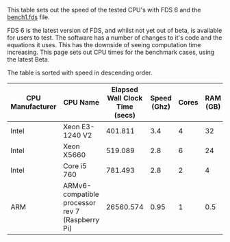 This table sets out the speed of the tested CPU's with FDS 6 and the
[bench1.fds](https://raw.github.com/drezha/FDS_Resources/master/FDS%20Benchmarking%20Files/bench1.fds) file.

FDS 6 is the latest version of FDS, and whilst not yet out of beta, is available for users to test. The software has a number of changes to it's code and the equations it uses. This has the downside of seeing computation time increasing. This page sets out CPU times for the benchmark cases, using the latest Beta.

The table is sorted with speed in descending order.

|CPU Manufacturer|CPU Name|Elapsed Wall Clock Time (secs)|Speed (Ghz)|Cores|RAM (GB)|OS|32 Bit/64 Bit|Total CPU Time (min)|
|---|---|---|---|---|---|---|---|---|
|Intel|Xeon E3-1240 V2|401.811|3.4|4|32|Windows 7|64|6.54|
|Intel|Xeon X5660|519.089|2.8|6|24|Windows 7|64|8.43|
|Intel|Core i5 760|781.493|2.8|2|4|Windows 7|64|12.65|
|ARM|ARMv6-compatible processor rev 7 (Raspberry Pi)|26560.574|0.95|1|0.5|Linux|32|411|